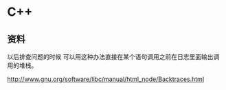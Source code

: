 # C++

## 资料

以后排查问题的时候 可以用这种办法直接在某个语句调用之前在日志里面输出调用的堆栈。

http://www.gnu.org/software/libc/manual/html_node/Backtraces.html